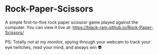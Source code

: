 # Rock-Paper-Scissors
A simple first-to-five rock paper scissosr game played against the computer.
You can view it live at: https://black-ram.github.io/Rock-Paper-Scissors/

PS: Totally not at my monitor, spying through your webcam to track your eye twitches, read your mind, and always win 👽
